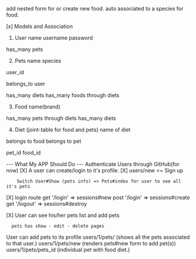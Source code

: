 


add nested form for or create new food.
auto associated to a species for food.



[x] Models and Association

1. User
  name
  username
  password

  has_many pets

2. Pets
  name
  species

  user_id

  belongs_to user

  has_many diets
  has_many foods through diets

3. Food
  name(brand)

  has_many pets through diets
  has_many diets

4. Diet (joint-table for food and pets)
  name of diet

  belongs to food
  belongs to pet

  pet_id
  food_id


  --- What My APP Should Do ---
  Authenticate Users through GitHub(for now)
[X]  A user can create/login to it's profile.
[X]    users/new <= Sign up

        Switch User#Show (pets info) => Pets#index for user to see all it's pets

[X]    login route
      get '/login' => sessions#new
      post '/login' => sessions#create
      get '/logout' => sessions#destroy


[X]    User can see his/her pets list and add pets

      pets has show - edit - delete pages


  User can add pets to its profile
      users/1/pets/ (shows all the pets associated to that user.)
      users/1/pets/new (renders pets#new form to add pet(s))
      users/1/pets/pets_id (individual pet with food diet.)
